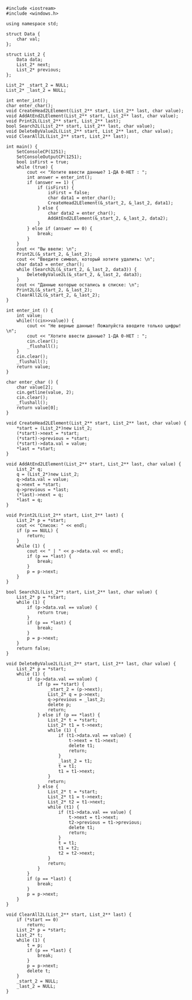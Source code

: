 ﻿```
#include <iostream>
#include <windows.h>

using namespace std;

struct Data {
	char val;
};

struct List_2 {
	Data data;
	List_2* next;
	List_2* previous;
};

List_2* _start_2 = NULL;
List_2* _last_2 = NULL;

int enter_int();
char enter_char();
void CreateHead2LElement(List_2** start, List_2** last, char value);
void AddAtEnd2LElement(List_2** start, List_2** last, char value);
void Print2L(List_2** start, List_2** last);
bool Search2L(List_2** start, List_2** last, char value);
void DeleteByValue2L(List_2** start, List_2** last, char value);
void ClearAll2L(List_2** start, List_2** last);

int main() {
	SetConsoleCP(1251);
	SetConsoleOutputCP(1251);
	bool isFirst = true;
	while (true) {
		cout << "Хотите ввести данные? 1-ДА 0-НЕТ : ";
		int answer = enter_int();
		if (answer == 1) {
			if (isFirst) {
				isFirst = false;
				char data1 = enter_char();
				CreateHead2LElement(&_start_2, &_last_2, data1);
			} else {
				char data2 = enter_char();
				AddAtEnd2LElement(&_start_2, &_last_2, data2);
			}
		} else if (answer == 0) {
			break;
		}
	}
	cout << "Вы ввели: \n";
	Print2L(&_start_2, &_last_2);
	cout << "Введите символ, который хотите удалить: \n";
	char data3 = enter_char();
	while (Search2L(&_start_2, &_last_2, data3)) {
		DeleteByValue2L(&_start_2, &_last_2, data3);
	}
	cout << "Данные которые остались в списке: \n";
	Print2L(&_start_2, &_last_2);
	ClearAll2L(&_start_2, &_last_2);
}

int enter_int () {
	int value;
	while(!(cin>>value)) {
		cout << "Не верные данные! Пожалуйста вводите только цифры! \n";
		cout << "Хотите ввести данные? 1-ДА 0-НЕТ : ";
		cin.clear();
		_flushall();
	}
	cin.clear();
	_flushall();
	return value;
}

char enter_char () {
	char value[2];
	cin.getline(value, 2);
	cin.clear();
	_flushall();
	return value[0];
}

void CreateHead2LElement(List_2** start, List_2** last, char value) {
	*start = (List_2*)new List_2;
	(*start)->next = *start;
	(*start)->previous = *start;
	(*start)->data.val = value;
	*last = *start;
}

void AddAtEnd2LElement(List_2** start, List_2** last, char value) {
	List_2* q;
	q = (List_2*)new List_2;
	q->data.val = value;
	q->next = *start;
	q->previous = *last;
	(*last)->next = q;
	*last = q;
}

void Print2L(List_2** start, List_2** last) {
	List_2* p = *start;
	cout << "Список: " << endl;
	if (p == NULL) {
		return;
	}
	while (1) {
		cout << " | " << p->data.val << endl;
		if (p == *last) {
			break;
		}
		p = p->next;
	}
}

bool Search2L(List_2** start, List_2** last, char value) {
	List_2* p = *start;
	while (1) {
		if (p->data.val == value) {
			return true;
		}
		if (p == *last) {
			break;
		}
		p = p->next;
	}
	return false;
}

void DeleteByValue2L(List_2** start, List_2** last, char value) {
	List_2* p = *start;
	while (1) {
		if (p->data.val == value) {
			if (p == *start) {
				_start_2 = (p->next);
				List_2* q = p->next;
				q->previous = _last_2;
				delete p;
				return;
			} else if (p == *last) {
				List_2* t = *start;
				List_2* t1 = t->next;
				while (1) {
					if (t1->data.val == value) {
						t->next = t1->next;
						delete t1;
						return;
					}
					_last_2 = t1;
					t = t1;
					t1 = t1->next;
				}
				return;
			} else {
				List_2* t = *start;
				List_2* t1 = t->next;
				List_2* t2 = t1->next;
				while (t1) {
					if (t1->data.val == value) {
						t->next = t1->next;
						t2->previous = t1->previous;
						delete t1;
						return;
					}
					t = t1;
					t1 = t2;
					t2 = t2->next;
				}
				return;
			}
		}
		if (p == *last) {
			break;
		}
		p = p->next;
	}
}

void ClearAll2L(List_2** start, List_2** last) {
	if (*start == 0)
		return;
	List_2* p = *start;
	List_2* t;
	while (1) {
		t = p;
		if (p == *last) {
			break;
		}
		p = p->next;
		delete t;
	}
	_start_2 = NULL;
	_last_2 = NULL;
}

```
